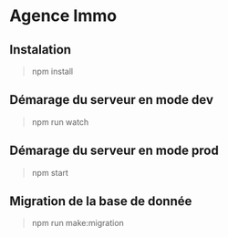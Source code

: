 # Agence Immo

## Instalation
> npm install

## Démarage du serveur en mode dev
> npm run watch

## Démarage du serveur en mode prod
> npm start

## Migration de la base de donnée
> npm run make:migration